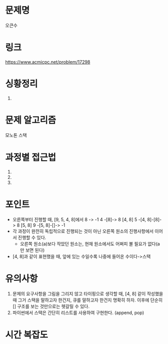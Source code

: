 # 문제명
오큰수

# 링크
https://www.acmicpc.net/problem/17298

# 싱황정리
1. 

# 문제 알고리즘
모노톤 스택

# 과정별 접근법
1. 
2. 
3. 

# 포인트
- 오른쪽부터 진행할 때, [9, 5, 4, 8]에서
8 -> -1
4 -[8]-> 8 [4, 8]
5 -[4, 8]-[8]-> 8 [5, 8]
9 -[5, 8]-[]-> -1
- 각 과정이 완전히 독립적으로 진행되는 것이 아닌 오른쪽 원소의 진행사항에서 이어서 진행할 수 있다.
    - 오른쪽 원소(a)보다 작았던 원소는, 현재 원소에서도 어쩌피 볼 필요가 없다(a만 보면 된다)
- [4, 8]과 같이 표현했을 때, 앞에 있는 수일수록 나중에 들어온 수이다->스택

# 유의사항
1. 문제의 요구사항을 그림을 그리지 않고 타이핑으로 생각할 때, [4, 8] 같이 작성했을때  그거 스택을 말하고자 한건지, 큐를 말하고자 한건지 명확히 하자. 이후에 단순히 [] 구조를 보는 것만으로는 헷갈릴 수 있다.
2. 파이썬에서 스택은 간단히 리스트를 사용하여 구현한다. (append, pop)

# 시간 복잡도
